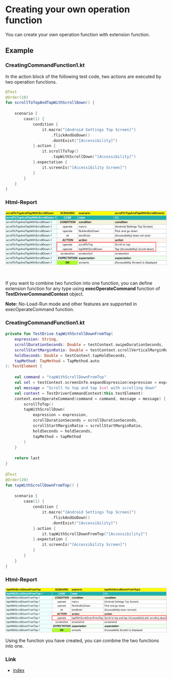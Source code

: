 # Creating your own operation function

You can create your own operation function with extension function.

## Example

### CreatingCommandFunction1.kt

In the action block of the following test code, two actions are executed by two operation functions.

```kotlin
@Test
@Order(10)
fun scrollToTopAndTapWithScrollDown() {

    scenario {
        case(1) {
            condition {
                it.macro("[Android Settings Top Screen]")
                    .flickAndGoDown()
                    .dontExist("[Accessibility]")
            }.action {
                it.scrollToTop()
                    .tapWithScrollDown("[Accessibility]")
            }.expectation {
                it.screenIs("[Accessibility Screen]")
            }
        }
    }
}
```

### Html-Report

![](_images/creating_your_own_operation_function_1.png)

<br>

If you want to combine two function into one function, you can define extension function for any type
using **execOperateCommand** function of **TestDriverCommandContext** object.

**Note:** No-Load-Run mode and other features are supported in execOperateCommand function.

### CreatingCommandFunction1.kt

```kotlin
private fun TestDrive.tapWithScrollDownFromTop(
    expression: String,
    scrollDurationSeconds: Double = testContext.swipeDurationSeconds,
    scrollStartMarginRatio: Double = testContext.scrollVerticalMarginRatio,
    holdSeconds: Double = testContext.tapHoldSeconds,
    tapMethod: TapMethod = TapMethod.auto
): TestElement {

    val command = "tapWithScrollDownFromTop"
    val sel = testContext.screenInfo.expandExpression(expression = expression)
    val message = "Scroll to top and tap $sel with scrolling down"
    val context = TestDriverCommandContext(this.testElement)
    context.execOperateCommand(command = command, message = message) {
        scrollToTop()
        tapWithScrollDown(
            expression = expression,
            scrollDurationSeconds = scrollDurationSeconds,
            scrollStartMarginRatio = scrollStartMarginRatio,
            holdSeconds = holdSeconds,
            tapMethod = tapMethod
        )
    }

    return last
}

@Test
@Order(20)
fun tapWithScrollDownFromTop() {

    scenario {
        case(1) {
            condition {
                it.macro("[Android Settings Top Screen]")
                    .flickAndGoDown()
                    .dontExist("[Accessibility]")
            }.action {
                it.tapWithScrollDownFromTop("[Accessibility]")
            }.expectation {
                it.screenIs("[Accessibility Screen]")
            }
        }
    }
}
```

### Html-Report

![](_images/creating_your_own_operation_function_2.png)

Using the function you have created, you can combine the two functions into one.

### Link

- [index](../index.md)
